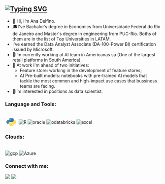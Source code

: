 [![Typing SVG](https://readme-typing-svg.herokuapp.com?color=%234CA2F0&lines=Welcome!+This+is+Ana's+Github+profile)](https://git.io/typing-svg)
---


- 👋 Hi, I’m Ana Delfino. 
- 🎓I've Bachalor’s degree in Economics from Universidade Federal do Rio de Janeiro and Master's degree in engineering from PUC-Rio. Boths of them are in the list of Top Universities in LATAM.
- I've earned the Data Analyst Associate (DA-100-Power BI) certification issued by Microsoft.
- 🏢I’m currently working at AI team in Americanas sa (One of the largest retail platforms in South America).
- 📢 At work I'm ahead of two initiatives: 
  -  Feature store: working in the development of feature stores;
  - AI Pre-built models: notebooks with pre-trained AI models that tackle the most common and high-impact use cases that bussiness teams are facing.
- 🤖I’m interested in positions as data scientist.


### Language and Tools:
<div style="display: inline_block"><br>
<img align="center" alt="Python" height="30" width="40" src="https://raw.githubusercontent.com/devicons/devicon/master/icons/python/python-original.svg">
<img align="center" alt="R" height="30" width="40" src="https://img.shields.io/badge/R-276DC3?style=for-the-badge&logo=r&logoColor=white">
<img align="center" alt="oracle" height="30" width="100" src="https://img.shields.io/badge/PowerBI-F2C811?style=for-the-badge&logo=Power%20BI&logoColor=white">
<img align="center" alt="odatabricks" height="30" width="100" src="https://img.shields.io/badge/Databricks-FF3621?style=for-the-badge&logo=Databricks&logoColor=white">
<img align="center" alt="excel" height="30" width="100" src="https://img.shields.io/badge/Microsoft_Excel-217346?style=for-the-badge&logo=microsoft-excel&logoColor=white">  
</div>

### Clouds:
<div style="display: inline_block"><br>
<img align="center" alt="gcp" height="30" width="100" src="https://img.shields.io/badge/Google_Cloud-4285F4?style=for-the-badge&logo=google-cloud&logoColor=white">
<img align="center" alt="Azure" height="30" width="100" src="https://img.shields.io/badge/microsoft%20azure-0089D6?style=for-the-badge&logo=microsoft-azure&logoColor=white">
</div>
  
### Connect with me:
<div> 
<a href = "mailto:ana.psdelfino@gmail.com"><img src="https://img.shields.io/badge/-Gmail-%23333?style=for-the-badge&logo=gmail&logoColor=white" target="_blank"></a>
  <a href="https://www.linkedin.com/in/ana-psdelfino/" target="_blank"><img src="https://img.shields.io/badge/-LinkedIn-%230077B5?style=for-the-badge&logo=linkedin&logoColor=white" target="_blank"></a> 
</div>
